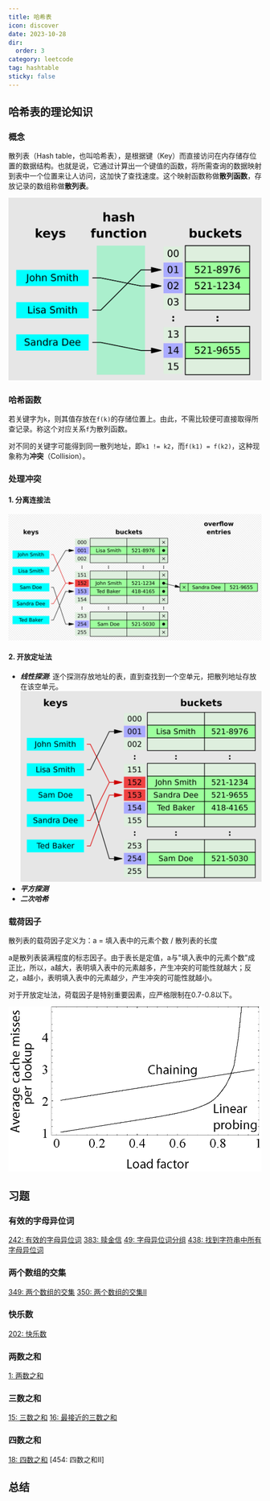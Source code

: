 ```yaml
---
title: 哈希表
icon: discover
date: 2023-10-28
dir:
  order: 3
category: leetcode
tag: hashtable
sticky: false
---
```


## 哈希表的理论知识
### 概念
散列表（Hash table，也叫哈希表），是根据键（Key）而直接访问在内存储存位置的数据结构。也就是说，它通过计算出一个键值的函数，将所需查询的数据映射到表中一个位置来让人访问，这加快了查找速度。这个映射函数称做**散列函数**，存放记录的数组称做**散列表**。

![hash table](../../../../../assets/leetcode/hash_table.png)

### 哈希函数
若关键字为`k`，则其值存放在`f(k)`的存储位置上。由此，不需比较便可直接取得所查记录。称这个对应关系`f`为散列函数。

对不同的关键字可能得到同一散列地址，即`k1 != k2`，而`f(k1) = f(k2)`，这种现象称为**冲突**（Collision）。

### 处理冲突
#### 1. 分离连接法
![separate chaining](../../../../../assets/leetcode/separate_chaining.png)
#### 2. 开放定址法

- ***线性探测***: 逐个探测存放地址的表，直到查找到一个空单元，把散列地址存放在该空单元。
![linear probing](../../../../../assets/leetcode/linear_probing.png)
- ***平方探测***
- ***二次哈希***

### 载荷因子
散列表的载荷因子定义为：a = 填入表中的元素个数 / 散列表的长度

a是散列表装满程度的标志因子。由于表长是定值，a与"填入表中的元素个数"成正比，所以，a越大，表明填入表中的元素越多，产生冲突的可能性就越大；反之，a越小，表明填入表中的元素越少，产生冲突的可能性就越小。

对于开放定址法，荷载因子是特别重要因素，应严格限制在0.7-0.8以下。

![load factor](../../../../../assets/leetcode/hash_table_average_insertion_time.png)

## 习题
### 有效的字母异位词
[242: 有效的字母异位词](242_valid_anagram.md)
[383: 赎金信](383_ransom_note.md)
[49: 字母异位词分组](49_group_anagrams.md)
[438: 找到字符串中所有字母异位词](438_find_all_anagrams_in_a_string.md)

### 两个数组的交集
[349: 两个数组的交集](349_intersection_of_two_arrays.md)
[350: 两个数组的交集II](350_intersection_of_two_arrays_ii.md)

### 快乐数
[202: 快乐数](202_happy_number.md)

### 两数之和
[1: 两数之和](1_two_sum.md)

### 三数之和
[15: 三数之和](15_three_sum.md)
[16: 最接近的三数之和](16_three_sum_closest.md)

### 四数之和
[18: 四数之和](18_four_sum.md)
[454: 四数之和II]

## 总结
